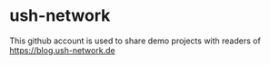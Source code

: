 # ush-network
This github account is used to share demo projects with readers of https://blog.ush-network.de
